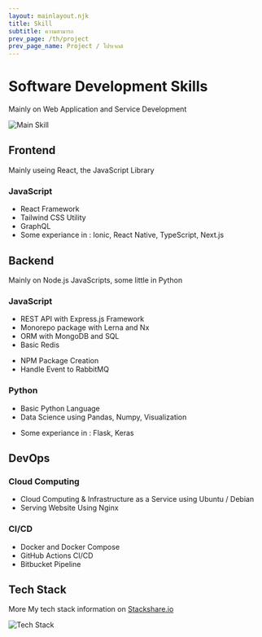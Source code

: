 ```yaml
---
layout: mainlayout.njk
title: Skill
subtitle: ความสามารถ
prev_page: /th/project
prev_page_name: Project / โปรเจกต์
---
```


# Software Development Skills

Mainly on Web Application and Service Development

<div class="w-64">

![Main Skill](/img/mainskill.png)

</div>

## Frontend

Mainly useing React, the JavaScript Library

### JavaScript

<!-- - HTML / SEO Basics / Basic CSS -->

- React Framework
- Tailwind CSS Utility
- GraphQL
- Some experiance in : Ionic, React Native, TypeScript, Next.js

## Backend

Mainly on Node.js JavaScripts, some little in Python

<div class="flex flex-wrap">
<div class="w-full lg:w-1/2">

### JavaScript

- REST API with Express.js Framework
  <!-- - JWT & Basic Auth -->
  <!-- - Monolithic & Microservice App -->
- Monorepo package with Lerna and Nx
- ORM with MongoDB and SQL
- Basic Redis
<!-- - Version Control with Git -->
- NPM Package Creation
- Handle Event to RabbitMQ

</div>     
<div class="w-full lg:w-1/2">

### Python

- Basic Python Language
- Data Science using Pandas, Numpy, Visualization
<!-- - Basic Machine Learning using Keras -->
- Some experiance in : Flask, Keras

</div>     
</div>

## DevOps

<div class="flex flex-wrap">
<div class="w-full lg:w-1/2">

### Cloud Computing

- Cloud Computing & Infrastructure as a Service using Ubuntu / Debian
- Serving Website Using Nginx
<!-- - Digital Ocean & Google Cloud Service
- Nginx Reverse Proxy and Load Balancer
- Bash Scripting -->

</div>
<div class="w-full lg:w-1/2">

### CI/CD

- Docker and Docker Compose
- GitHub Actions CI/CD
- Bitbucket Pipeline

</div>
</div>

## Tech Stack

More My tech stack information on [Stackshare.io](https://stackshare.io/theethawat/my-stack/main#stack)

![Tech Stack](/img/stack.png)
